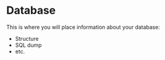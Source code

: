 # Database

This is where you will place information about your database:
- Structure
- SQL dump
- etc.